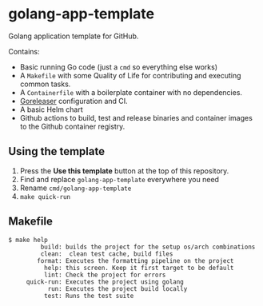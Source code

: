 # golang-app-template

Golang application template for GitHub.

Contains:
- Basic running Go code (just a `cmd` so everything else works)
- A `Makefile` with some Quality of Life for contributing and executing common tasks.
- A `Containerfile` with a boilerplate container with no dependencies.
- [Goreleaser](https://goreleaser.com) configuration and CI.
- A basic Helm chart
- Github actions to build, test and release binaries and container images to the Github container registry.


## Using the template

1. Press the **Use this template** button at the top of this repository.
2. Find and replace `golang-app-template` everywhere you need
3. Rename `cmd/golang-app-template`
4. `make quick-run`

## Makefile

```
$ make help
         build: builds the project for the setup os/arch combinations
         clean:  clean test cache, build files
        format: Executes the formatting pipeline on the project
          help: this screen. Keep it first target to be default
          lint: Check the project for errors
     quick-run: Executes the project using golang
           run: Executes the project build locally
          test: Runs the test suite
```
